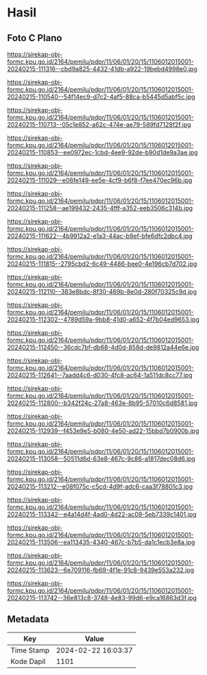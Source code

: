 # Hasil

## Foto C Plano

https://sirekap-obj-formc.kpu.go.id/2164/pemilu/pdpr/11/06/01/20/15/1106012015001-20240215-111316--cbd9a825-4432-41db-a922-19bebd4998e0.jpg

https://sirekap-obj-formc.kpu.go.id/2164/pemilu/pdpr/11/06/01/20/15/1106012015001-20240215-110540--54f14ec9-d7c2-4af5-88ca-b5445d5abf5c.jpg

https://sirekap-obj-formc.kpu.go.id/2164/pemilu/pdpr/11/06/01/20/15/1106012015001-20240215-110713--05c1e852-a62c-474e-ae79-589fd7128f2f.jpg

https://sirekap-obj-formc.kpu.go.id/2164/pemilu/pdpr/11/06/01/20/15/1106012015001-20240215-110853--ee0972ec-1cbd-4ee9-92de-b90d1de9a3ae.jpg

https://sirekap-obj-formc.kpu.go.id/2164/pemilu/pdpr/11/06/01/20/15/1106012015001-20240215-111029--e06fe149-ee5e-4cf9-b6f8-f7ee470ec96b.jpg

https://sirekap-obj-formc.kpu.go.id/2164/pemilu/pdpr/11/06/01/20/15/1106012015001-20240215-111258--ae199432-2435-4fff-a352-eeb3506c314b.jpg

https://sirekap-obj-formc.kpu.go.id/2164/pemilu/pdpr/11/06/01/20/15/1106012015001-20240215-111622--4b9912a2-e1a3-44ac-b9ef-bfe6dfc2dbc4.jpg

https://sirekap-obj-formc.kpu.go.id/2164/pemilu/pdpr/11/06/01/20/15/1106012015001-20240215-111815--2795cbd2-6c49-4486-bee0-4e196cb7d702.jpg

https://sirekap-obj-formc.kpu.go.id/2164/pemilu/pdpr/11/06/01/20/15/1106012015001-20240215-112110--383e8bdc-8f30-469b-8e0d-280f70325c9d.jpg

https://sirekap-obj-formc.kpu.go.id/2164/pemilu/pdpr/11/06/01/20/15/1106012015001-20240215-112302--4789d59a-9bb8-41d0-a652-4f7b04ed9653.jpg

https://sirekap-obj-formc.kpu.go.id/2164/pemilu/pdpr/11/06/01/20/15/1106012015001-20240215-112450--36cdc7bf-db68-4d0d-858d-de9812a44e6e.jpg

https://sirekap-obj-formc.kpu.go.id/2164/pemilu/pdpr/11/06/01/20/15/1106012015001-20240215-112641--7aadd4c6-d030-4fc8-ac64-1a511dc8cc77.jpg

https://sirekap-obj-formc.kpu.go.id/2164/pemilu/pdpr/11/06/01/20/15/1106012015001-20240215-112800--b342f24c-27a8-463e-8b95-57010c6d8581.jpg

https://sirekap-obj-formc.kpu.go.id/2164/pemilu/pdpr/11/06/01/20/15/1106012015001-20240215-112939--f453e9e5-b080-4e50-ad22-15bbd7b0900b.jpg

https://sirekap-obj-formc.kpu.go.id/2164/pemilu/pdpr/11/06/01/20/15/1106012015001-20240215-113058--50511d6d-63e8-467c-9c86-a1817dec08d6.jpg

https://sirekap-obj-formc.kpu.go.id/2164/pemilu/pdpr/11/06/01/20/15/1106012015001-20240215-113212--e08f075c-c5cd-4d9f-adc6-caa3f78801c3.jpg

https://sirekap-obj-formc.kpu.go.id/2164/pemilu/pdpr/11/06/01/20/15/1106012015001-20240215-113342--e4a14d4f-4ad0-4d22-ac09-5eb7339c1401.jpg

https://sirekap-obj-formc.kpu.go.id/2164/pemilu/pdpr/11/06/01/20/15/1106012015001-20240215-113506--ea113435-4340-467c-b7b5-da1c1ecb3e8a.jpg

https://sirekap-obj-formc.kpu.go.id/2164/pemilu/pdpr/11/06/01/20/15/1106012015001-20240215-113623--6e709116-fb69-4f1e-91c8-9439e553a232.jpg

https://sirekap-obj-formc.kpu.go.id/2164/pemilu/pdpr/11/06/01/20/15/1106012015001-20240215-113742--36e813c8-3748-4e83-99d6-e9ca16863d3f.jpg


## Metadata

| Key        | Value               |
| ---------- | ------------------- |
| Time Stamp | 2024-02-22 16:03:37 |
| Kode Dapil | 1101                |



